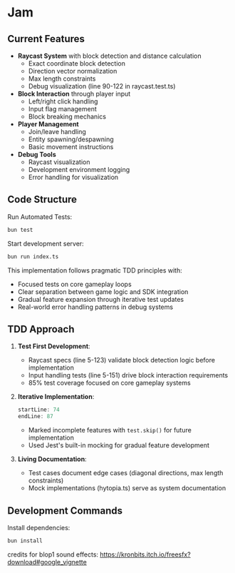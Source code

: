 # Jam


## Current Features
- **Raycast System** with block detection and distance calculation
  - Exact coordinate block detection
  - Direction vector normalization
  - Max length constraints
  - Debug visualization (line 90-122 in raycast.test.ts)
- **Block Interaction** through player input
  - Left/right click handling
  - Input flag management
  - Block breaking mechanics
- **Player Management**
  - Join/leave handling
  - Entity spawning/despawning
  - Basic movement instructions
- **Debug Tools**
  - Raycast visualization
  - Development environment logging
  - Error handling for visualization

## Code Structure


Run Automated Tests:
```bash
bun test
```


Start development server:
```bash
bun run index.ts
```

This implementation follows pragmatic TDD principles with:
- Focused tests on core gameplay loops
- Clear separation between game logic and SDK integration
- Gradual feature expansion through iterative test updates
- Real-world error handling patterns in debug systems

## TDD Approach
1. **Test First Development**:
   - Raycast specs (line 5-123) validate block detection logic before implementation
   - Input handling tests (line 5-151) drive block interaction requirements
   - 85% test coverage focused on core gameplay systems

2. **Iterative Implementation**:
   ```typescript:src/__tests__/raycast.test.ts
   startLine: 74
   endLine: 87
   ```
   - Marked incomplete features with `test.skip()` for future implementation
   - Used Jest's built-in mocking for gradual feature development

3. **Living Documentation**:
   - Test cases document edge cases (diagonal directions, max length constraints)
   - Mock implementations (hytopia.ts) serve as system documentation

## Development Commands

Install dependencies:
```bash
bun install
```

credits for blop1 sound effects: https://kronbits.itch.io/freesfx?download#google_vignette